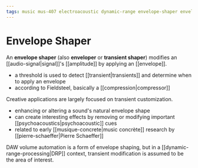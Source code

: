 ```yaml
---
tags: music mus-407 electroacoustic dynamic-range envelope-shaper envelope transient-shaper transient compression
---
```


# Envelope Shaper

An **envelope shaper** (also **enveloper** or **transient shaper**) modifies an [[audio-signal|signal]]'s [[amplitude]] by applying an [[envelope]].

- a threshold is used to detect [[transient|transients]] and determine when to apply an envelope
- according to Fieldsteel, basically a [[compression|compressor]]

Creative applications are largely focused on transient customization.

- enhancing or altering a sound's natural envelope shape
- can create interesting effects by removing or modifying important [[psychoacoustics|psychoacoustic]] cues
- related to early [[musique-concrete|music concrète]] research by [[pierre-schaeffer|Pierre Schaeffer]]

DAW volume automation is a form of envelope shaping, but in a [[dynamic-range-processing|DRP]] context, transient modification is assumed to be the area of interest.
